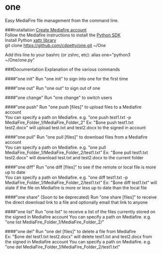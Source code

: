 one
===

Easy MediaFire file management from the command line.

###Installation
[Create Mediafire account](https://www.mediafire.com/ssl_login.php)  
Follow the Mediafire instructions to install the [Python SDK](https://github.com/roman-yepishev/mediafire-python-open-sdk)   
Install Python [xattr library](https://pypi.python.org/pypi/xattr)  
git clone https://github.com/cdpetty/one.git ~/One  

Add this line to your bashrc (or zshrc, etc):
alias one="python3 ~/One/one.py"

###Documentation
Explanation of the various commands

####"one init"
Run "one init" to sign into one for the first time

####"one out"
Run "one out" to sign out of one

####"one change"
Run "one change" to switch users

####"one push"
Run "one push [files]" to upload files to a Mediafire account  
  You can specify a path on Mediafire. e.g. "one push test1.txt -p MediaFire_Folder_1/MediaFire_Folder_2"
Ex: "$one push test1.txt test2.docx" will upload test.txt and test2.docx to the signed in account

####"one pull"
Run "one pull [files]" to download files from a Mediafire account  
  You can specify a path on Mediafire. e.g. "one pull MediaFire_Folder_1/MediaFire_Folder_2/test1.txt"
Ex: "$one pull test1.txt test2.docx" will download test.txt and test2.docx to the current folder

####"one diff"
Run "one diff [files]" to see if the remote or local file is more up to date  
  You can specify a path on Mediafire. e.g. "one diff test1.txt -p MediaFire_Folder_1/MediaFire_Folder_2/test1.txt"
Ex: "$one diff test1.txt" will state if the file on Mediafire is more or less up to date than the local file

####"one share" (Soon to be deprecated)
Run "one share [files]" to receive the direct download link to a file and optionally email that link to anyone

####"one list"
Run "one list" to receive a list of the files currently stored on the signed in Mediafire account
  You can specify a path on Mediafire. e.g. "one list MediaFire_Folder_1/MediaFire_Folder_2/"

####"one del"
Run "one del [files]" to delete a file from Mediafire  
Ex: "$one del test1.txt test2.docx" will delete test1.txt and test2.docx from the signed in Mediafire account
  You can specify a path on Mediafire. e.g. "one del MediaFire_Folder_1/MediaFire_Folder_2/test1.txt"
